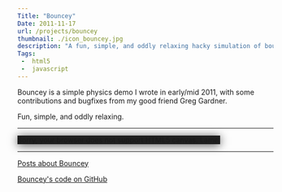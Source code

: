 ```yaml
---
Title: "Bouncey"
Date: 2011-11-17
url: /projects/bouncey
thumbnail: ./icon_bouncey.jpg
description: "A fun, simple, and oddly relaxing hacky simulation of bouncing circles."
Tags:
 -  html5
 -  javascript
---
```


Bouncey is a simple physics demo I wrote in early/mid 2011, with
some contributions and bugfixes from my good friend Greg Gardner.

Fun, simple, and oddly relaxing.

---

<style type="text/css">
#cnvs {
    background-color: #1f1f1f;
    margin: 0 auto;
    -webkit-box-shadow: 0px 2px 18px rgba( 0, 0, 0, 0.7 );
       -moz-box-shadow: 0px 2px 18px rgba( 0, 0, 0, 0.7 );
         -o-box-shadow: 0px 2px 18px rgba( 0, 0, 0, 0.7 );
            box-shadow: 0px 2px 18px rgba( 0, 0, 0, 0.7 );
}
</style>

<canvas class="img-responsive" id="cnvs" width="500" height="375">
    Sorry, your browser does not support HTML5 canvas.  Lame.
</canvas>

<script type="text/javascript" src="bouncey.js"></script>
<script type="text/javascript">
  canvas_element        = document.getElementById('cnvs');
  canvas_element.width  = W;
  canvas_element.height = H;

  canvas = canvas_element.getContext('2d');

  // create some squares with random velocities in the center of the canvas
  // objects are stored in the format
  //      [ X, Y, X_velocity, Y_velocity, width, height, [R,G,B] ]
  var x, y, w, h, v_x, v_y, r, g, b, new_obj;

  // calculate all the possible initial y positions
  y_positions = [];
  for( var i = OBJ_HEIGHT; i < H - OBJ_HEIGHT; i += 2 * OBJ_HEIGHT )
      y_positions.push( i );

  // calculate all the possible initial x positions
  x_positions = [];
  for( var i = OBJ_WIDTH; i < W - OBJ_WIDTH; i += 2 * OBJ_WIDTH )
      x_positions.push( i );

  /*
  */
  for( var i = 0; i < 40; ++i ) {

      // create values for the object
      x   = x_positions[ i % x_positions.length ];
      y   = y_positions[ Math.floor( i / x_positions.length ) % y_positions.length ];
      v_x = Math.random() * OBJ_MAX_VELOCITY*2 - OBJ_MAX_VELOCITY;
      v_y = Math.random() * OBJ_MAX_VELOCITY*2 - OBJ_MAX_VELOCITY;
      r   = Math.floor( Math.random() * 200 + 55 ); // random value 55..255
      g   = Math.floor( Math.random() * 200 + 55 );
      b   = Math.floor( Math.random() * 200 + 55 );

      // add the object to the scene
      var color = 'rgb(' + r + ',' + g + ',' + b + ')';
      var new_obj = new Circle( x, y, OBJ_R, v_x, v_y, color );

      objs.push( new_obj );
  }

  setInterval( make_frame, PERIOD );
</script>
---

[Posts about Bouncey][1]

[Bouncey's code on GitHub][2]

[1]: /tag/bouncey/ "Posts about Bouncey"
[2]: https://github.com/mwcz/bouncey/ "Bouncey on GitHub"
